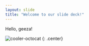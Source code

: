 ```yaml
---
layout: slide
title: "Welcome to our slide deck!"
---
```


Hello, geeza!

![cooler-octocat](https://octodex.github.com/images/twenty-percent-cooler-octocat.png)
{: .center}
